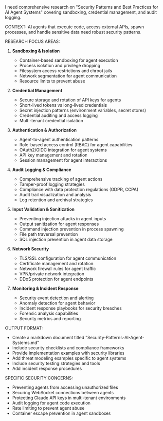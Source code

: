 I need comprehensive research on \"Security Patterns and Best Practices for AI Agent Systems\" covering sandboxing, credential management, and audit logging.

CONTEXT: AI agents that execute code, access external APIs, spawn processes, and handle sensitive data need robust security patterns.

RESEARCH FOCUS AREAS:

1. **Sandboxing & Isolation**
   
   - Container-based sandboxing for agent execution
   - Process isolation and privilege dropping
   - Filesystem access restrictions and chroot jails
   - Network segmentation for agent communication
   - Resource limits to prevent abuse

2. **Credential Management**
   
   - Secure storage and rotation of API keys for agents
   - Short-lived tokens vs long-lived credentials
   - Secret injection patterns (environment variables, secret stores)
   - Credential auditing and access logging
   - Multi-tenant credential isolation

3. **Authentication & Authorization**
   
   - Agent-to-agent authentication patterns
   - Role-based access control (RBAC) for agent capabilities
   - OAuth2/OIDC integration for agent systems
   - API key management and rotation
   - Session management for agent interactions

4. **Audit Logging & Compliance**
   
   - Comprehensive tracking of agent actions
   - Tamper-proof logging strategies
   - Compliance with data protection regulations (GDPR, CCPA)
   - Audit trail visualization and analysis
   - Log retention and archival strategies

5. **Input Validation & Sanitization**
   
   - Preventing injection attacks in agent inputs
   - Output sanitization for agent responses
   - Command injection prevention in process spawning
   - File path traversal prevention
   - SQL injection prevention in agent data storage

6. **Network Security**
   
   - TLS/SSL configuration for agent communication
   - Certificate management and rotation
   - Network firewall rules for agent traffic
   - VPN/private network integration
   - DDoS protection for agent endpoints

7. **Monitoring & Incident Response**
   
   - Security event detection and alerting
   - Anomaly detection for agent behavior
   - Incident response playbooks for security breaches
   - Forensic analysis capabilities
   - Security metrics and reporting

OUTPUT FORMAT:

- Create a markdown document titled \"Security-Patterns-AI-Agent-Systems.md\"
- Include security checklists and compliance frameworks
- Provide implementation examples with security libraries
- Add threat modeling examples specific to agent systems
- Include security testing strategies and tools
- Add incident response procedures

SPECIFIC SECURITY CONCERNS:

- Preventing agents from accessing unauthorized files
- Securing WebSocket connections between agents
- Protecting Claude API keys in multi-tenant environments
- Audit logging for agent code execution
- Rate limiting to prevent agent abuse
- Container escape prevention in agent sandboxes
